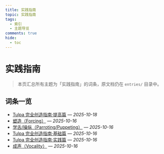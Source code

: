 ```yaml
---
title: 实践指南
topic: 实践指南
tags:
  - 索引
  - 主题导览
comments: true
hide:
  - toc
---
```


# 实践指南

> 本页汇总所有主题为「实践指南」的词条，原文档仍在 `entries/` 目录中。

## 词条一览

- [Tulpa 完全创造指南·提高篇](Tulpa-Guide-3.md) — *2025-10-18*
- [塑造（Forcing）](Forcing.md) — *2025-10-16*
- [学舌/操纵（Parroting/Puppeting）](Parroting-Puppeting.md) — *2025-10-16*
- [Tulpa 完全创造指南·基础篇](Tulpa-Guide-1.md) — *2025-10-16*
- [Tulpa 完全创造指南·实践篇](Tulpa-Guide-2.md) — *2025-10-16*
- [成声（Vocality）](Vocality.md) — *2025-10-16*
